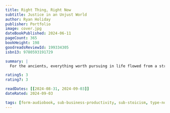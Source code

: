 ```yaml
---
title: Right Thing, Right Now
subtitle: Justice in an Unjust World
author: Ryan Holiday
publisher: Portfolio
image: cover.jpg
dateBookPublished: 2024-06-11
pageCount: 365
bookHeight: 198
goodreadsReviewId: 199334305
isbn13: 9780593191729

summary: |
  For the ancients, everything worth pursuing in life flowed from a strong sense of justice—or one’s commitment to doing the right thing, no matter how difficult. In order to be courageous, wise, and self-disciplined, one must begin with justice.  The influence of the modern world often tells us that acting justly is optional. Holiday argues that that’s simply untrue—and the fact that so few people today have the strength to stand by their convictions explains much about why we’re so unhappy.

rating5: 3
rating7: 3

readDates: [[2024-08-31, 2024-09-03]]
dateRated: 2024-09-03

tags: [form-audiobook, sub-business-productivity, sub-stoicism, type-non-fiction]
---
```

